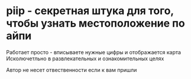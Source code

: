 # piip - секретная штука для того, чтобы узнать местоположение по айпи

Работает просто - вписываете нужные цифры и отображается карта
Исколючетльно в развлекательных и ознакомительных целях

Автор не несет отвественности если к вам пришли
